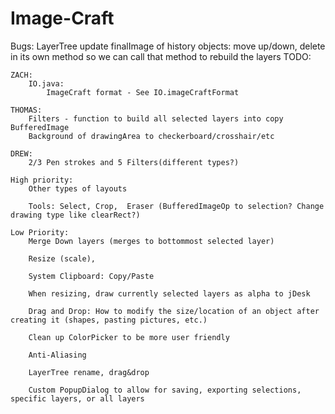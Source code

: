 Image-Craft
===========

Bugs:
	LayerTree
		update finalImage of history objects: move up/down, delete
			in its own method so we can call that method to rebuild the layers
TODO:

	ZACH:
		IO.java:
			ImageCraft format - See IO.imageCraftFormat

	THOMAS: 
		Filters - function to build all selected layers into copy BufferedImage
		Background of drawingArea to checkerboard/crosshair/etc

	DREW: 
		2/3 Pen strokes and 5 Filters(different types?)

	High priority:
		Other types of layouts
	
		Tools: Select, Crop,  Eraser (BufferedImageOp to selection? Change drawing type like clearRect?)

	Low Priority:
		Merge Down layers (merges to bottommost selected layer)
		
		Resize (scale),
		
		System Clipboard: Copy/Paste
		
		When resizing, draw currently selected layers as alpha to jDesk

		Drag and Drop: How to modify the size/location of an object after creating it (shapes, pasting pictures, etc.)

		Clean up ColorPicker to be more user friendly

		Anti-Aliasing
		
		LayerTree rename, drag&drop

		Custom PopupDialog to allow for saving, exporting selections, specific layers, or all layers